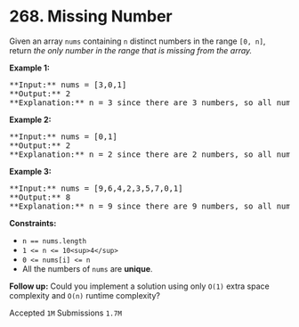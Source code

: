 # 268. Missing Number

Given an array `nums` containing `n` distinct numbers in the range `[0, n]`, return _the only number in the range that is missing from the array._

**Example 1:**

<pre>
**Input:** nums = [3,0,1]
**Output:** 2
**Explanation:** n = 3 since there are 3 numbers, so all numbers are in the range [0,3]. 2 is the missing number in the range since it does not appear in nums.
</pre>

**Example 2:**

<pre>
**Input:** nums = [0,1]
**Output:** 2
**Explanation:** n = 2 since there are 2 numbers, so all numbers are in the range [0,2]. 2 is the missing number in the range since it does not appear in nums.
</pre>

**Example 3:**

<pre>
**Input:** nums = [9,6,4,2,3,5,7,0,1]
**Output:** 8
**Explanation:** n = 9 since there are 9 numbers, so all numbers are in the range [0,9]. 8 is the missing number in the range since it does not appear in nums.
</pre>

**Constraints:**

* `n == nums.length`
* `1 <= n <= 10<sup>4</sup>`
* `0 <= nums[i] <= n`
* All the numbers of `nums` are **unique**.

**Follow up:** Could you implement a solution using only `O(1)` extra space complexity and `O(n)` runtime complexity?

Accepted `1M` Submissions `1.7M`
